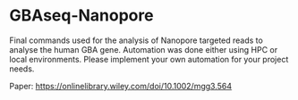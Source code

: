 # GBAseq-Nanopore
Final commands used for the analysis of Nanopore targeted reads to analyse the human GBA gene.
Automation was done either using HPC or local environments. Please implement your own automation for your project needs.

Paper:
https://onlinelibrary.wiley.com/doi/10.1002/mgg3.564
